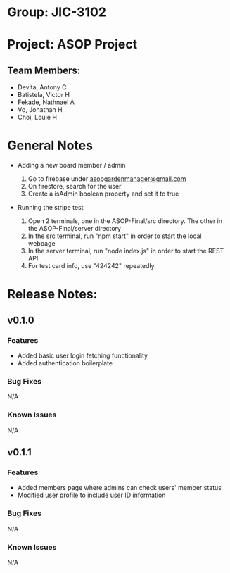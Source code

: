# Group: JIC-3102
# Project: ASOP Project

## Team Members:
- Devita, Antony C
- Batistela, Victor H
- Fekade, Nathnael A
- Vo, Jonathan H
- Choi, Louie H

# General Notes
- Adding a new board member / admin
  1. Go to firebase under asopgardenmanager@gmail.com
  2. On firestore, search for the user
  3. Create a isAdmin boolean property and set it to true
 
- Running the stripe test
  1. Open 2 terminals, one in the ASOP-Final/src directory. The other in the ASOP-Final/server directory
  2. In the src terminal, run "npm start" in order to start the local webpage
  3. In the server terminal, run "node index.js" in order to start the REST API
  4. For test card info, use "424242" repeatedly.

# Release Notes:
## v0.1.0
### Features
  - Added basic user login fetching functionality
  - Added authentication boilerplate
### Bug Fixes
N/A
### Known Issues
N/A

## v0.1.1
### Features
  - Added members page where admins can check users' member status
  - Modified user profile to include user ID information
### Bug Fixes
N/A
### Known Issues
N/A
